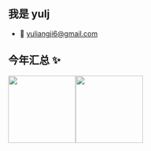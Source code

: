 ## 我是 **yulj**

- 📮 yuliangji6@gmail.com

## 今年汇总 ✨

<img align="" height="137px" src="https://github-readme-stats.vercel.app/api?username=ilsl1007&hide_title=true&hide_border=true&show_icons=true&include_all_commits=true&line_height=21&bg_color=0,EC6C6C,FFD479,FFFC79,73FA79&theme=graywhite&locale=cn" /><img align="" height="137px" src="https://github-readme-stats.vercel.app/api/top-langs/?username=ilsl1007&hide_title=true&hide_border=true&layout=compact&bg_color=0,73FA79,73FDFF,D783FF&theme=graywhite&locale=cn" />
